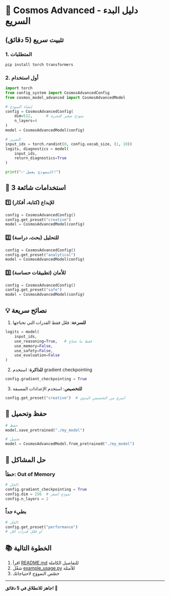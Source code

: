 # 🚀 Cosmos Advanced - دليل البدء السريع

## تثبيت سريع (5 دقائق)

### 1. المتطلبات

```bash
pip install torch transformers
```

### 2. أول استخدام

```python
import torch
from config_system import CosmosAdvancedConfig
from cosmos_model_advanced import CosmosAdvancedModel

# إنشاء النموذج
config = CosmosAdvancedConfig(
    dim=512,      # نموذج صغير للتجربة
    n_layers=4
)
model = CosmosAdvancedModel(config)

# التمرير
input_ids = torch.randint(0, config.vocab_size, (1, 10))
logits, diagnostics = model(
    input_ids,
    return_diagnostics=True
)

print("✅ النموذج يعمل!")
```

## 🎯 3 استخدامات شائعة

### 1️⃣ للإبداع (كتابة، أفكار)

```python
config = CosmosAdvancedConfig()
config.get_preset("creative")
model = CosmosAdvancedModel(config)
```

### 2️⃣ للتحليل (بحث، دراسة)

```python
config = CosmosAdvancedConfig()
config.get_preset("analytical")
model = CosmosAdvancedModel(config)
```

### 3️⃣ للأمان (تطبيقات حساسة)

```python
config = CosmosAdvancedConfig()
config.get_preset("safe")
model = CosmosAdvancedModel(config)
```

## 💡 نصائح سريعة

1. **للسرعة**: فعّل فقط القدرات التي تحتاجها
```python
logits = model(
    input_ids,
    use_reasoning=True,   # فقط ما تحتاج
    use_memory=False,
    use_safety=False,
    use_evaluation=False
)
```

2. **للذاكرة**: استخدم gradient checkpointing
```python
config.gradient_checkpointing = True
```

3. **للتخصيص**: استخدم الإعدادات المسبقة
```python
config.get_preset("creative")  # أسرع من التخصيص اليدوي
```

## 💾 حفظ وتحميل

```python
# حفظ
model.save_pretrained("./my_model")

# تحميل
model = CosmosAdvancedModel.from_pretrained("./my_model")
```

## 🔧 حل المشاكل

### خطأ: Out of Memory
```python
# الحل:
config.gradient_checkpointing = True
config.dim = 256  # نموذج أصغر
config.n_layers = 2
```

### بطيء جداً
```python
# الحل:
config.get_preset("performance")
# أو فعّل قدرات أقل
```

## 📚 الخطوة التالية

1. اقرأ [README.md](README.md) للتفاصيل الكاملة
2. شغّل [example_usage.py](example_usage.py) للأمثلة
3. خصّص النموؤج لاحتياجاتك

---
**جاهز للانطلاق في 5 دقائق! 🚀**
